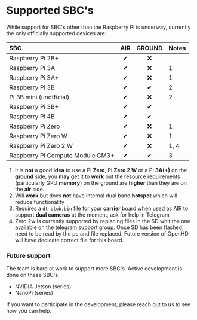 # Supported SBC's

While support for SBC's other than the Raspberry Pi is underway, currently the only officially supported devices are:

| SBC | AIR | GROUND | Notes |
| :--- | :---: | :---: | :--- |
| Raspberry Pi 2B+ | ✔ | ❌ |  |
| Raspberry Pi 3A | ✔ | ❌ | 1 |
| Raspberry Pi 3A+ | ✔ | ❌ | 1 |
| Raspberry Pi 3B | ✔ | ✔ | 2 |
| Pi 3B mini (unofficial) | ✔ | ❌ | 2 |
| Raspberry Pi 3B+ | ✔ | ✔ |  |
| Raspberry Pi 4B | ✔ | ✔ |  |
| Raspberry Pi Zero | ✔ | ❌ | 1 |
| Raspberry Pi Zero W | ✔ | ❌ | 1 |
| Raspberry Pi Zero 2 W | ✔ | ❌ | 1, 4 |
| Raspberry Pi Compute Module CM3+ | ✔ | ✔ | 3 |

1. it is **not** a good **idea** to use a Pi **Zero**, Pi **Zero 2 W**  or a Pi **3A\(+\)** on the **ground** side, you **may** get it to **work** but the resource requirements \(particularly GPU **memory**\) on the ground are **higher** than they are on the **air** side.
2. Will **work** but does **not** have internal dual band **hotspot** which will reduce functionality
3. Requires a `dt-blob.bin` file for your **carrier** board when used as AIR to support **dual cameras** at the moment, ask for help in Telegram
4. Zero 2w is currently supported by replacing files in the SD whit the one available on the telegram support group. Once SD has been flashed, need to be read by the pc and file replaced. Future version of OpenHD will have dedicate correct file for this board. 
### Future support

The team is hard at work to support more SBC's. Active development is done on these SBC's:

* NVIDIA Jetson \(series\)
* NanoPi \(series\)

If you want to participate in the development, please reach out to us to see how you can help.

